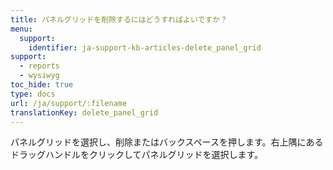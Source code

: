 ```yaml
---
title: パネルグリッドを削除するにはどうすればよいですか？
menu:
  support:
    identifier: ja-support-kb-articles-delete_panel_grid
support:
  - reports
  - wysiwyg
toc_hide: true
type: docs
url: /ja/support/:filename
translationKey: delete_panel_grid
---
```

パネルグリッドを選択し、削除またはバックスペースを押します。右上隅にあるドラッグハンドルをクリックしてパネルグリッドを選択します。